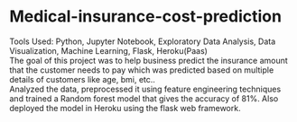 # Medical-insurance-cost-prediction
Tools Used: Python, Jupyter Notebook, Exploratory Data Analysis, Data Visualization, Machine Learning, Flask, Heroku(Paas) </br>
The goal of this project was to help business predict the insurance amount that the customer needs to pay which was predicted based on multiple details of customers  like age, bmi, etc.. </br>
Analyzed the data, preprocessed it using feature engineering techniques and trained a Random forest model that gives the accuracy of 81%. Also deployed the model in Heroku using the flask web framework.
